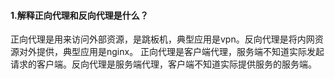 #### 1.解释正向代理和反向代理是什么？  
正向代理是用来访问外部资源，是跳板机，典型应用是vpn。反向代理是将内网资源对外提供，典型应用是nginx。
正向代理是客户端代理，服务端不知道实际发起请求的客户端。反向代理是服务端代理，客户端不知道实际提供服务的服务端。
